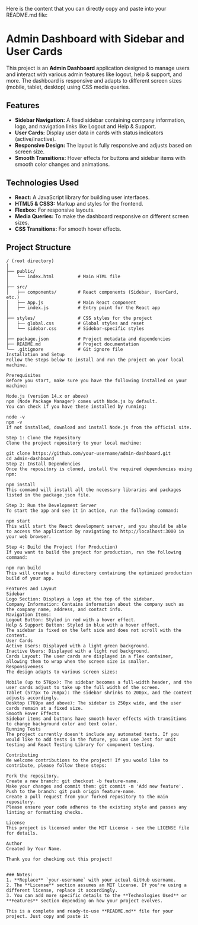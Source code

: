 Here is the content that you can directly copy and paste into your README.md file:

# Admin Dashboard with Sidebar and User Cards

This project is an **Admin Dashboard** application designed to manage users and interact with various admin features like logout, help & support, and more. The dashboard is responsive and adapts to different screen sizes (mobile, tablet, desktop) using CSS media queries.

## Features

- **Sidebar Navigation:** A fixed sidebar containing company information, logo, and navigation links like Logout and Help & Support.
- **User Cards:** Display user data in cards with status indicators (active/inactive).
- **Responsive Design:** The layout is fully responsive and adjusts based on screen size.
- **Smooth Transitions:** Hover effects for buttons and sidebar items with smooth color changes and animations.

## Technologies Used

- **React:** A JavaScript library for building user interfaces.
- **HTML5 & CSS3:** Markup and styles for the frontend.
- **Flexbox:** For responsive layouts.
- **Media Queries:** To make the dashboard responsive on different screen sizes.
- **CSS Transitions:** For smooth hover effects.

## Project Structure

```plaintext
/ (root directory)
│
├── public/
│   └── index.html         # Main HTML file
│
├── src/
│   ├── components/        # React components (Sidebar, UserCard, etc.)
│   ├── App.js             # Main React component
│   ├── index.js           # Entry point for the React app
│
├── styles/                # CSS styles for the project
│   ├── global.css         # Global styles and reset
│   └── sidebar.css        # Sidebar-specific styles
│
├── package.json           # Project metadata and dependencies
├── README.md              # Project documentation
└── .gitignore             # Git ignore file
Installation and Setup
Follow the steps below to install and run the project on your local machine.

Prerequisites
Before you start, make sure you have the following installed on your machine:

Node.js (version 14.x or above)
npm (Node Package Manager) comes with Node.js by default.
You can check if you have these installed by running:

node -v
npm -v
If not installed, download and install Node.js from the official site.

Step 1: Clone the Repository
Clone the project repository to your local machine:

git clone https://github.com/your-username/admin-dashboard.git
cd admin-dashboard
Step 2: Install Dependencies
Once the repository is cloned, install the required dependencies using npm:

npm install
This command will install all the necessary libraries and packages listed in the package.json file.

Step 3: Run the Development Server
To start the app and see it in action, run the following command:

npm start
This will start the React development server, and you should be able to access the application by navigating to http://localhost:3000 in your web browser.

Step 4: Build the Project (for Production)
If you want to build the project for production, run the following command:

npm run build
This will create a build directory containing the optimized production build of your app.

Features and Layout
Sidebar
Logo Section: Displays a logo at the top of the sidebar.
Company Information: Contains information about the company such as the company name, address, and contact info.
Navigation Items:
Logout Button: Styled in red with a hover effect.
Help & Support Button: Styled in blue with a hover effect.
The sidebar is fixed on the left side and does not scroll with the content.
User Cards
Active Users: Displayed with a light green background.
Inactive Users: Displayed with a light red background.
Cards Layout: The user cards are displayed in a flex container, allowing them to wrap when the screen size is smaller.
Responsiveness
The design adapts to various screen sizes:

Mobile (up to 576px): The sidebar becomes a full-width header, and the user cards adjust to take up the full width of the screen.
Tablet (577px to 768px): The sidebar shrinks to 200px, and the content adjusts accordingly.
Desktop (769px and above): The sidebar is 250px wide, and the user cards remain at a fixed size.
Smooth Hover Effects
Sidebar items and buttons have smooth hover effects with transitions to change background color and text color.
Running Tests
The project currently doesn't include any automated tests. If you would like to add tests in the future, you can use Jest for unit testing and React Testing Library for component testing.

Contributing
We welcome contributions to the project! If you would like to contribute, please follow these steps:

Fork the repository.
Create a new branch: git checkout -b feature-name.
Make your changes and commit them: git commit -m 'Add new feature'.
Push to the branch: git push origin feature-name.
Create a pull request from your forked repository to the main repository.
Please ensure your code adheres to the existing style and passes any linting or formatting checks.

License
This project is licensed under the MIT License - see the LICENSE file for details.

Author
Created by Your Name.

Thank you for checking out this project!


### Notes:
1. **Replace** `your-username` with your actual GitHub username.
2. The **License** section assumes an MIT license. If you're using a different license, replace it accordingly.
3. You can add more specific details to the **Technologies Used** or **Features** section depending on how your project evolves.

This is a complete and ready-to-use **README.md** file for your project. Just copy and paste it